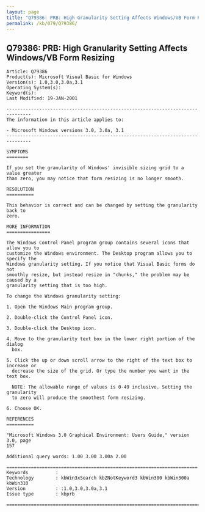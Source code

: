```yaml
---
layout: page
title: "Q79386: PRB: High Granularity Setting Affects Windows/VB Form Resizing"
permalink: /kb/079/Q79386/
---
```


## Q79386: PRB: High Granularity Setting Affects Windows/VB Form Resizing

	Article: Q79386
	Product(s): Microsoft Visual Basic for Windows
	Version(s): 1.0,3.0,3.0a,3.1
	Operating System(s): 
	Keyword(s): 
	Last Modified: 19-JAN-2001
	
	-------------------------------------------------------------------------------
	The information in this article applies to:
	
	- Microsoft Windows versions 3.0, 3.0a, 3.1 
	-------------------------------------------------------------------------------
	
	SYMPTOMS
	========
	
	If you set the granularity of Windows' invisible sizing grid to a value greater
	than zero, you may notice that form resizing is no longer smooth.
	
	RESOLUTION
	==========
	
	This behavior is correct and can be changed by setting the granularity back to
	zero.
	
	MORE INFORMATION
	================
	
	The Windows Control Panel program group contains several icons that allow you to
	customize the Windows environment. The Desktop program allows you to specify the
	Windows granularity setting. If you notice that Visual Basic forms do not
	smoothly resize, but instead resize in "chunks," the problem may be caused by a
	granularity setting that is too high.
	
	To change the Windows granularity setting:
	
	1. Open the Windows Main program group.
	
	2. Double-click the Control Panel icon.
	
	3. Double-click the Desktop icon.
	
	4. Move to the granularity text box in the lower right portion of the dialog
	  box.
	
	5. Click the up or down scroll arrow to the right of the text box to increase or
	  decrease the size of the grid. Or type the number you want in the text box.
	
	  NOTE: The allowable range of values is 0-49 inclusive. Setting the granularity
	  to zero will produce the smoothest form resizing.
	
	6. Choose OK.
	
	REFERENCES
	==========
	
	"Microsoft Windows 3.0 Graphical Environment: Users Guide," version 3.0, page
	157
	
	Additional query words: 1.00 3.00 3.00a 2.00
	
	======================================================================
	Keywords          :  
	Technology        : kbWin3xSearch kbZNotKeyword3 kbWin300 kbWin300a kbWin310
	Version           : :1.0,3.0,3.0a,3.1
	Issue type        : kbprb
	
	=============================================================================
	
